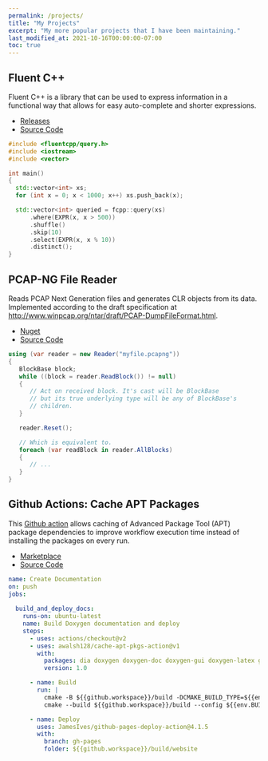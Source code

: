 ```yaml
---
permalink: /projects/
title: "My Projects"
excerpt: "My more popular projects that I have been maintaining."
last_modified_at: 2021-10-16T00:00:00-07:00
toc: true
---
```


## Fluent C++

Fluent C++ is a library that can be used to express information in a functional way that allows for easy auto-complete and shorter expressions.

* [Releases](https://github.com/awalsh128/fluentcpp/releases)
* [Source Code](https://github.com/awalsh128/fluentcpp)

```cpp
#include <fluentcpp/query.h>
#include <iostream>
#include <vector>

int main()
{
  std::vector<int> xs;
  for (int x = 0; x < 1000; x++) xs.push_back(x);

  std::vector<int> queried = fcpp::query(xs)
      .where(EXPR(x, x > 500))
      .shuffle()
      .skip(10)
      .select(EXPR(x, x % 10))
      .distinct();
}
```

## PCAP-NG File Reader

Reads PCAP Next Generation files and generates CLR objects from its data. Implemented according to the draft specification at <http://www.winpcap.org/ntar/draft/PCAP-DumpFileFormat.html>.

* [Nuget](https://www.nuget.org/packages/PcapngFile/)
* [Source Code](https://github.com/awalsh128/PcapngFile)

```csharp
using (var reader = new Reader("myfile.pcapng"))
{
   BlockBase block;
   while ((block = reader.ReadBlock()) != null)
   {
      // Act on received block. It's cast will be BlockBase 
      // but its true underlying type will be any of BlockBase's
      // children.
   }

   reader.Reset();

   // Which is equivalent to.
   foreach (var readBlock in reader.AllBlocks)
   {
      // ...
   }
}
```

## Github Actions: Cache APT Packages

This [Github action](https://docs.github.com/en/actions) allows caching of Advanced Package Tool (APT) package dependencies to improve workflow execution time instead of installing the packages on every run.

* [Marketplace](https://github.com/marketplace/actions/cache-apt-packages)
* [Source Code](https://github.com/awalsh128/cache-apt-pkgs-action)

```yml
name: Create Documentation
on: push
jobs:
  
  build_and_deploy_docs:
    runs-on: ubuntu-latest
    name: Build Doxygen documentation and deploy
    steps:
      - uses: actions/checkout@v2
      - uses: awalsh128/cache-apt-pkgs-action@v1
        with:
          packages: dia doxygen doxygen-doc doxygen-gui doxygen-latex graphviz mscgen
          version: 1.0

      - name: Build        
        run: |
          cmake -B ${{github.workspace}}/build -DCMAKE_BUILD_TYPE=${{env.BUILD_TYPE}}      
          cmake --build ${{github.workspace}}/build --config ${{env.BUILD_TYPE}}

      - name: Deploy
        uses: JamesIves/github-pages-deploy-action@4.1.5
        with:
          branch: gh-pages
          folder: ${{github.workspace}}/build/website
```

